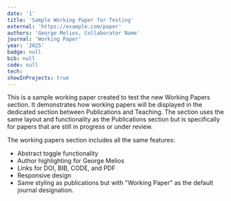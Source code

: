 ```yaml
---
date: '1'
title: 'Sample Working Paper for Testing'
external: 'https://example.com/paper'
authors: 'George Melios, Collaborator Name'
journal: 'Working Paper'
year: '2025'
badge: null
bib: null
code: null
tech:
showInProjects: true
---
```


This is a sample working paper created to test the new Working Papers section. It demonstrates how working papers will be displayed in the dedicated section between Publications and Teaching. The section uses the same layout and functionality as the Publications section but is specifically for papers that are still in progress or under review.

The working papers section includes all the same features:

- Abstract toggle functionality
- Author highlighting for George Melios
- Links for DOI, BIB, CODE, and PDF
- Responsive design
- Same styling as publications but with "Working Paper" as the default journal designation.
